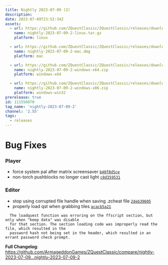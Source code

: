 ```yaml
---
title: Nightly 2023-07-09 (2)
description: 
date: 2023-07-09T23:52:34Z
assets: 
  - url: https://github.com/ZQuestClassic/ZQuestClassic/releases/download/nightly-2023-07-09-2/nightly-2023-07-09-2-linux.tar.gz
    name: nightly-2023-07-09-2-linux.tar.gz
    platform: linux

  - url: https://github.com/ZQuestClassic/ZQuestClassic/releases/download/nightly-2023-07-09-2/nightly-2023-07-09-2-mac.dmg
    name: nightly-2023-07-09-2-mac.dmg
    platform: mac

  - url: https://github.com/ZQuestClassic/ZQuestClassic/releases/download/nightly-2023-07-09-2/nightly-2023-07-09-2-windows-x64.zip
    name: nightly-2023-07-09-2-windows-x64.zip
    platform: windows-x64

  - url: https://github.com/ZQuestClassic/ZQuestClassic/releases/download/nightly-2023-07-09-2/nightly-2023-07-09-2-windows-x86.zip
    name: nightly-2023-07-09-2-windows-x86.zip
    platform: windows-win32
prerelease: true
id: 111556070
tag_name: 'nightly-2023-07-09-2'
channel: '2.55'
tags:
  - releases
---
```


# Bug Fixes

### Player

- force system pal after matrix screensaver [`b40f8d5ce`](https://github.com/ArmageddonGames/ZQuestClassic/commit/b40f8d5cea2f40e34426fc8a1967136018457a16)
- non-torch pushblocks no longer cast light [`c8d359531`](https://github.com/ArmageddonGames/ZQuestClassic/commit/c8d359531ac539a69e1199bbe81364a60746788c)

### Editor

- stop using corrupted file handle when saving .zcheat file [`2deb39605`](https://github.com/ArmageddonGames/ZQuestClassic/commit/2deb39605a22d456bcfedf3bd5f73ccb7dddba1f)
- properly load qst when grabbing tiles [`acacb5a21`](https://github.com/ArmageddonGames/ZQuestClassic/commit/acacb5a21955c963917fc0bbdaa7ecb66ab57799)
```
  The loadquest function was erroring on the ffscript section, but only when "keep data" was disable
  for that section. The section loading code was improperly read the file, which resulted in the
  password hash not being set in the header, which resulted in an errant password check prompt.
```



**Full Changelog**: https://github.com/ArmageddonGames/ZQuestClassic/compare/nightly-2023-07-09...nightly-2023-07-09-2
